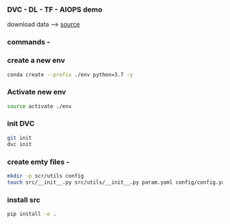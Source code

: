 ###  DVC - DL - TF - AIOPS demo
download data --> [source](https://drive.google.com/drive/u/0/folders/1tz4IOoJKdi999IRdqJY04VOifyllRzj1)

### commands -

### create a new env
```bash
conda create --prefix ./env python=3.7 -y
```
### Activate new env
```bash
source activate ./env
```

### init DVC
```bash
git init
dvc init
```
### create emty files -
```bash
mkdir -p scr/utils config
touch src/__init__.py src/utils/__init__.py param.yaml config/config.yaml src/stage_01_load_save.py src/tuitls/all_utils.py setup.py .gitignore
```
### install src
```bash
pip install -e .
```